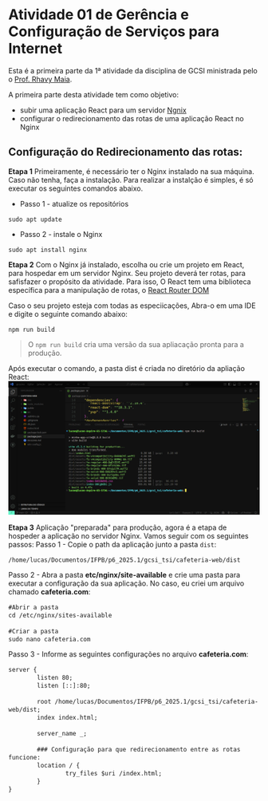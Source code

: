 # Atividade 01 de Gerência e Configuração de Serviços para Internet
Esta é a primeira parte da  1ª atividade da disciplina de GCSI ministrada pelo o [Prof. Rhavy Maia](https://github.com/rhavymaia).

A primeira parte desta atividade tem como objetivo:
- subir uma aplicação React para um servidor [Ngnix](https://nginx.org/)
- configurar o redirecionamento das rotas de uma aplicação React no Nginx

## Configuração do Redirecionamento das rotas:
**Etapa 1**
Primeiramente, é necessário ter o Nginx instalado na sua máquina. Caso não tenha, faça a instalação. Para realizar a instalção é simples, é só executar os seguintes comandos abaixo.
- Passo 1 - atualize os repositórios
```
sudo apt update
```

- Passo 2 - instale o Nginx
```
sudo apt install nginx
```
**Etapa 2**
Com o Nginx já instalado, escolha ou crie um projeto em React, para hospedar em um servidor Nginx. Seu projeto deverá ter rotas, para safisfazer o propósito da atividade. Para isso, O React tem uma biblioteca específica para a manipulação de rotas, o [React Router DOM](https://reactrouter.com/home)

Caso o seu projeto esteja com todas as especiicações, Abra-o em uma IDE e digite o seguinte comando abaixo: 
```
npm run build
```
> O `npm run build` cria uma versão da sua apliacação pronta para a produção.

Após executar o comando, a pasta dist é criada no diretório da apliação React:
![dist](assets/dist.png)

**Etapa 3**
Aplicação "preparada" para produção, agora é a etapa de hospeder a aplicação no servidor Nginx. Vamos seguir com os seguintes passos:
Passo 1 - Copie o path da aplicação junto a pasta `dist`:
```
/home/lucas/Documentos/IFPB/p6_2025.1/gcsi_tsi/cafeteria-web/dist
```
Passo 2 - Abra a pasta **etc/nginx/site-available** e crie uma pasta para executar a configuração da sua aplicação. No caso, eu criei um arquivo chamado **cafeteria.com**:
```
#Abrir a pasta
cd /etc/nginx/sites-available

#Criar a pasta
sudo nano cafeteria.com
```

Passo 3 - Informe as seguintes configurações no arquivo **cafeteria.com**:
```
server {
        listen 80;
        listen [::]:80;

        root /home/lucas/Documentos/IFPB/p6_2025.1/gcsi_tsi/cafeteria-web/dist;
        index index.html;

        server_name _;

        ### Configuração para que redirecionamento entre as rotas funcione:
        location / {
                try_files $uri /index.html;
        }
}

```
